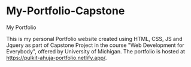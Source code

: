 # My-Portfolio-Capstone
My Portfolio

This is my personal Portfolio website created using HTML, CSS, JS and Jquery as part of Capstone Project in the course "Web Development for Everybody", offered by University 
of Michigan. The portfolio is hosted at https://pulkit-ahuja-portfolio.netlify.app/.
